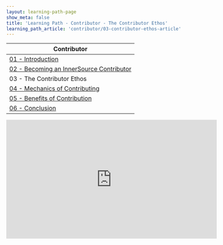 ```yaml
---
layout: learning-path-page
show_meta: false
title: 'Learning Path - Contributor - The Contributor Ethos'
learning_path_article: 'contributor/03-contributor-ethos-article'
---
```


| Contributor |
| ------- |
| [01 - Introduction](../) |
| [02 - Becoming an InnerSource Contributor](../02) |
| 03 - The Contributor Ethos |
| [04 - Mechanics of Contributing](../04) |
| [05 - Benefits of Contribution](../05) |
| [06 - Conclusion](../06) |

<iframe width="560" height="315" src="https://www.youtube.com/embed/PJEAQXcCh4o" frameborder="0" allow="accelerometer; autoplay; encrypted-media; gyroscope; picture-in-picture" allowfullscreen></iframe>
